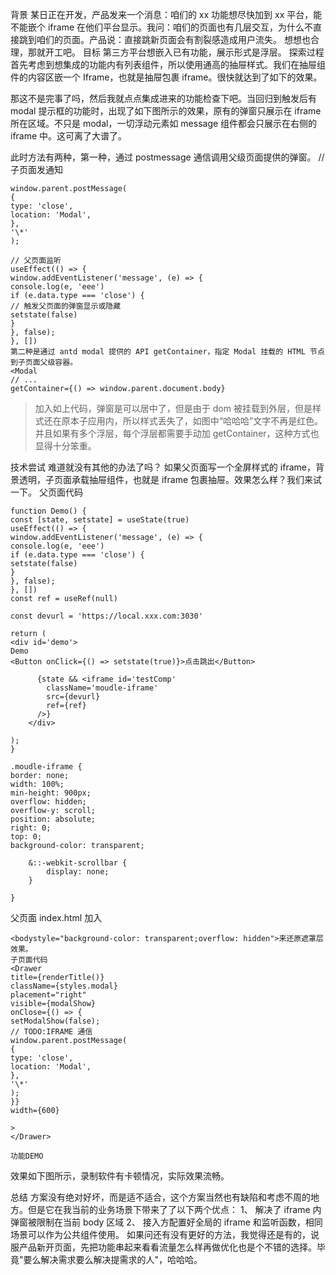 <!--
 * @文件描述:
 * @公司: thundersdata
 * @作者: 于效仟
 * @Date: 2022-05-18 10:27:24
 * @LastEditors: 于效仟
 * @LastEditTime: 2022-06-20 11:18:42
-->

背景
某日正在开发，产品发来一个消息：咱们的 xx 功能想尽快加到 xx 平台，能不能嵌个 iframe 在他们平台显示。我问：咱们的页面也有几层交互，为什么不直接跳到咱们的页面。产品说：直接跳新页面会有割裂感造成用户流失。
想想也合理，那就开工吧。
目标
第三方平台想嵌入已有功能，展示形式是浮层。
探索过程
首先考虑到想集成的功能内有列表组件，所以使用通高的抽屉样式。我们在抽屉组件的内容区嵌一个 Iframe，也就是抽屉包裹 iframe。很快就达到了如下的效果。

那这不是完事了吗，然后我就点点集成进来的功能检查下吧。当回归到触发后有 modal 提示框的功能时，出现了如下图所示的效果，原有的弹窗只展示在 iframe 所在区域。不只是 modal，一切浮动元素如 message 组件都会只展示在右侧的 iframe 中。这可离了大谱了。

此时方法有两种，第一种，通过 postmessage 通信调用父级页面提供的弹窗。
// 子页面发通知

```JS
window.parent.postMessage(
{
type: 'close',
location: 'Modal',
},
'\*'
);

// 父页面监听
useEffect(() => {
window.addEventListener('message', (e) => {
console.log(e, 'eee')
if (e.data.type === 'close') {
// 触发父页面的弹窗显示或隐藏
setstate(false)
}
}, false);
}, [])
第二种是通过 antd modal 提供的 API getContainer，指定 Modal 挂载的 HTML 节点到子页面父级容器。
<Modal
// ...
getContainer={() => window.parent.document.body}
```

> 加入如上代码，弹窗是可以居中了，但是由于 dom 被挂载到外层，但是样式还在原本子应用内，所以样式丢失了，如图中“哈哈哈”文字不再是红色。并且如果有多个浮层，每个浮层都需要手动加 getContainer，这种方式也显得十分笨重。

技术尝试
难道就没有其他的办法了吗？
如果父页面写一个全屏样式的 iframe，背景透明，子页面承载抽屉组件，也就是 iframe 包裹抽屉。效果怎么样？我们来试一下。
父页面代码

```JS
function Demo() {
const [state, setstate] = useState(true)
useEffect(() => {
window.addEventListener('message', (e) => {
console.log(e, 'eee')
if (e.data.type === 'close') {
setstate(false)
}
}, false);
}, [])
const ref = useRef(null)

const devurl = 'https://local.xxx.com:3030'

return (
<div id='demo'>
Demo
<Button onClick={() => setstate(true)}>点击跳出</Button>

      {state && <iframe id='testComp'
        className='moudle-iframe'
        src={devurl}
        ref={ref}
      />}
    </div>

);
}

.moudle-iframe {
border: none;
width: 100%;
min-height: 900px;
overflow: hidden;
overflow-y: scroll;
position: absolute;
right: 0;
top: 0;
background-color: transparent;

    &::-webkit-scrollbar {
        display: none;
    }

}
```

父页面 index.html 加入

```JS
<bodystyle="background-color: transparent;overflow: hidden">来还原遮罩层效果。
子页面代码
<Drawer
title={renderTitle()}
className={styles.modal}
placement="right"
visible={modalShow}
onClose={() => {
setModalShow(false);
// TODO:IFRAME 通信
window.parent.postMessage(
{
type: 'close',
location: 'Modal',
},
'\*'
);
}}
width={600}

>
</Drawer>
```

    功能DEMO

效果如下图所示，录制软件有卡顿情况，实际效果流畅。

总结
方案没有绝对好坏，而是适不适合，这个方案当然也有缺陷和考虑不周的地方。但是它在我当前的业务场景下带来了了以下两个优点：
1、 解决了 iframe 内弹窗被限制在当前 body 区域
2、 接入方配置好全局的 iframe 和监听函数，相同场景可以作为公共组件使用。
如果问还有没有更好的方法，我觉得还是有的，说服产品新开页面，先把功能串起来看看流量怎么样再做优化也是个不错的选择。毕竟"要么解决需求要么解决提需求的人"，哈哈哈。
